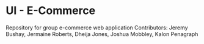 # UI - E-Commerce
Repository for group e-commerce web application
Contributors: Jeremy Bushay, Jermaine Roberts, Dheija Jones, Joshua Mobbley, Kalon Penagraph
